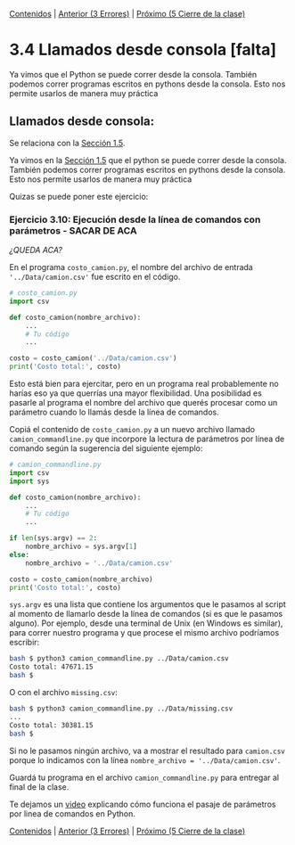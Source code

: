 [Contenidos](../Contenidos.md) \| [Anterior (3 Errores)](03_Bugs.md) \| [Próximo (5 Cierre de la clase)](05_Cierre.md)

# 3.4 Llamados desde consola [falta]

Ya vimos que el Python se puede correr desde la consola. También podemos correr programas escritos en pythons desde la consola. Esto nos permite usarlos de manera muy práctica

## Llamados desde consola:

Se relaciona con la [Sección 1.5](../01_Intro_a_Python/05_Lineas_de_Comandos.md#la-línea-de-comandos).

Ya vimos en la [Sección 1.5](../01_Intro_a_Python/05_Lineas_de_Comandos.md#la-línea-de-comandos) que el python se puede correr desde la consola. También podemos correr programas escritos en pythons desde la consola. Esto nos permite usarlos de manera muy práctica

Quizas se puede poner este ejercicio:
### Ejercicio 3.10: Ejecución desde la línea de comandos con parámetros - SACAR DE ACA
*¿QUEDA ACA?*

En el programa `costo_camion.py`, el nombre del archivo de entrada `'../Data/camion.csv'` fue escrito en el código.

```python
# costo_camion.py
import csv

def costo_camion(nombre_archivo):
    ...
    # Tu código
    ...

costo = costo_camion('../Data/camion.csv')
print('Costo total:', costo)
```

Esto está bien para ejercitar, pero en un programa real probablemente no harías eso ya que querrías una mayor flexibilidad. Una posibilidad es pasarle al programa el nombre del archivo que querés procesar como un parámetro cuando lo llamás desde la línea de comandos.

Copiá el contenido de `costo_camion.py` a un nuevo archivo llamado `camion_commandline.py` que incorpore la lectura de parámetros por línea de comando según la sugerencia del siguiente ejemplo:

```python
# camion_commandline.py
import csv
import sys

def costo_camion(nombre_archivo):
    ...
    # Tu código
    ...

if len(sys.argv) == 2:
    nombre_archivo = sys.argv[1]
else:
    nombre_archivo = '../Data/camion.csv'

costo = costo_camion(nombre_archivo)
print('Costo total:', costo)
```

`sys.argv` es una lista que contiene los argumentos que le pasamos al script al momento de llamarlo desde la línea de comandos (si es que le pasamos alguno). Por ejemplo, desde una terminal de Unix (en Windows es similar), para correr nuestro programa y que procese el mismo archivo podríamos escribir:

```bash
bash $ python3 camion_commandline.py ../Data/camion.csv
Costo total: 47671.15
bash $
```

O con el archivo `missing.csv`:
```bash
bash $ python3 camion_commandline.py ../Data/missing.csv
...
Costo total: 30381.15
bash $
```
Si no le pasamos ningún archivo, va a mostrar el resultado para `camion.csv` porque lo indicamos con la línea `nombre_archivo = '../Data/camion.csv'`.

Guardá tu programa en el archivo `camion_commandline.py` para entregar al final de la clase.


Te dejamos un [video](https://youtu.be/D4WI4qsuwrQ) explicando cómo funciona el pasaje de parámetros por linea de comandos en Python. 



[Contenidos](../Contenidos.md) \| [Anterior (3 Errores)](03_Bugs.md) \| [Próximo (5 Cierre de la clase)](05_Cierre.md)

